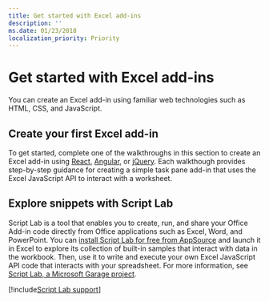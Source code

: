 ```yaml
---
title: Get started with Excel add-ins
description: ''
ms.date: 01/23/2018
localization_priority: Priority
---
```


# Get started with Excel add-ins

You can create an Excel add-in using familiar web technologies such as HTML, CSS, and JavaScript. 

## Create your first Excel add-in

To get started, complete one of the walkthroughs in this section to create an Excel add-in using [React](excel-add-ins-get-started-react.md), [Angular](../quickstarts/excel-quickstart-angular.md), or [jQuery](excel-add-ins-get-started-jquery.md). Each walkthough provides step-by-step guidance for creating a simple task pane add-in that uses the Excel JavaScript API to interact with a worksheet. 

## Explore snippets with Script Lab

Script Lab is a tool that enables you to create, run, and share your Office Add-in code directly from Office applications such as Excel, Word, and PowerPoint. You can [install Script Lab for free from AppSource](https://appsource.microsoft.com/product/office/WA104380862?src=office&corrid=ed93ce54-3f2c-48ab-9df7-d9913f7b190b&omexanonuid=4a0102fb-b31a-4b9f-9bb0-39d4cc6b789d) and launch it in Excel to explore its collection of built-in samples that interact with data in the workbook. Then, use it to write and execute your own Excel JavaScript API code that interacts with your spreadsheet. For more information, see [Script Lab, a Microsoft Garage project](https://github.com/OfficeDev/script-lab/blob/master/README.md).

[!include[Script Lab support](../includes/alert-script-lab-support.md)]
